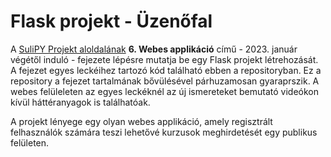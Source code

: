 # Flask projekt - Üzenőfal
A [SuliPY Projekt aloldalának](https://projekt.sulipy.hu/) **6. Webes applikáció** című - 2023. január végétől induló - fejezete lépésre mutatja be egy Flask projekt létrehozását. 
A fejezet egyes leckéihez tartozó kód található ebben a repositoryban. Ez a repository a fejezet tartalmának bővülésével párhuzamosan gyaraprszik.
A webes felüleleten az egyes leckéknél az új ismereteket bemutató videókon kívül háttéranyagok is találhatóak.

A projekt lényege egy olyan webes applikáció, amely regisztrált felhasználók számára teszi lehetővé kurzusok meghirdetését egy publikus felületen.
